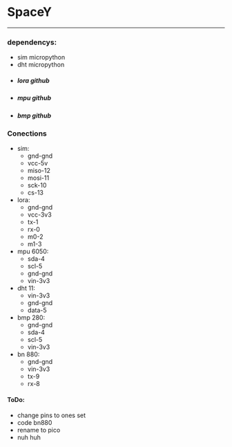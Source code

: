 # SpaceY
---

### dependencys:
- sim micropython
- dht micropython
* ##### lora github
* ##### mpu github
* ##### bmp github

### Conections
- sim:
    - gnd-gnd
    - vcc-5v
    - miso-12
    - mosi-11
    - sck-10
    - cs-13
- lora:
    - gnd-gnd
    - vcc-3v3
    - tx-1
    - rx-0
    - m0-2
    - m1-3
- mpu 6050:
    - sda-4
    - scl-5
    - gnd-gnd
    - vin-3v3
- dht 11:
    - vin-3v3
    - gnd-gnd
    - data-5
- bmp 280:
    - gnd-gnd
    - sda-4
    - scl-5
    - vin-3v3
- bn 880:
    - gnd-gnd
    - vin-3v3
    - tx-9
    - rx-8


#### ToDo:
- change pins to ones set
- code bn880
- rename to pico
- nuh huh